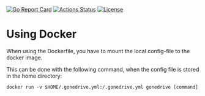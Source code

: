 [![Go Report Card](https://goreportcard.com/badge/github.com/langered/gonedrive)](https://goreportcard.com/report/github.com/langered/gonedrive)
[![Actions Status](https://github.com/langered/gonedrive/workflows/Build%20&%20Test%20gonedrive/badge.svg)](https://github.com/langered/gonedrive/actions)
[![License](https://img.shields.io/badge/License-Apache%202.0-blue.svg)](https://github.com/langered/gonedrive/blob/master/LICENSE)

# Using Docker

When using the Dockerfile, you have to mount the local config-file to the docker
image.

This can be done with the following command, when the config file is stored in
the home directory:

`docker run -v $HOME/.gonedrive.yml:/.gonedrive.yml gonedrive [command]`
